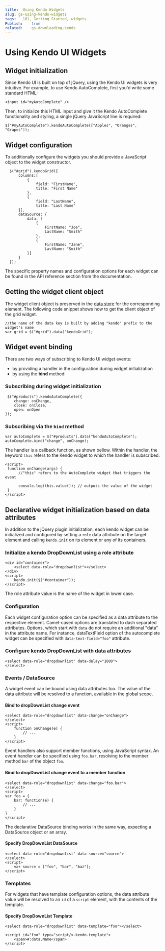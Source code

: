 ```yaml
---
title:  Using Kendo Widgets
slug: gs-using-kendo-widgets
tags:   101, Getting Started, widgets
Publish:    true
related:    gs-downloading-kendo
---
```


# Using Kendo UI Widgets

## Widget initialization

Since Kendo UI is built on top of jQuery, using the Kendo UI widgets is very intuitive.
For example, to use Kendo AutoComplete, first you'd write some standard HTML:

    <input id="myAutoComplete" />

Then, to initialize this HTML input and give it the Kendo AutoComplete functionality and styling, a single jQuery JavaScript line is required:

    $("#myAutoComplete").kendoAutoComplete(["Apples", "Oranges", "Grapes"]);

## Widget configuration

To additionally configure the widgets you should provide a JavaScript object to the widget constructor.

      $("#grid").kendoGrid({
          columns:[
              {
                  field: "FirstName",
                  title: "First Name"
              },
              {
                  field: "LastName",
                  title: "Last Name"
          }],
          dataSource: {
              data: [
                  {
                      FirstName: "Joe",
                      LastName: "Smith"
                  },
                  {
                      FirstName: "Jane",
                      LastName: "Smith"
              }]
          }
      });

The specific property names and configuration options for each widget can be found in the API reference section from the documentation.

## Getting the widget client object

The widget client object is preserved in the [data store](http://docs.jquery.com/core/data "jQuery data store") for the corresponding element.
The following code snippet shows how to get the client object of the grid widget.

    //the name of the data key is built by adding "kendo" prefix to the widget's name
    var grid = $("#grid").data("kendoGrid");

## Widget event binding

There are two ways of subscribing to Kendo UI widget events:

*   by providing a handler in the configuration during widget initialization
*   by using the **bind** method

### Subscribing during widget initialization

     $("#products").kendoAutoComplete({
        change: onChange,
        close: onClose,
        open: onOpen
    });


### Subscribing via the `bind` method

    var autoComplete = $("#products").data("kendoAutoComplete");
    autoComplete.bind("change", onChange);

The handler is a callback function, as shown bellow. Within the handler, the keyword `this` refers to the Kendo widget to which the handler is subscribed.

    <script>
     function onChange(args) {
          //"this" refers to the AutoComplete widget that triggers the event

          console.log(this.value()); // outputs the value of the widget
     }
    </script>


## Declarative widget initialization based on data attributes

In addition to the jQuery plugin initialization, each kendo widget can be
initialized and configured by setting a `role` data attribute
on the target element and calling `kendo.init` on its element or any of its containers.

### Initialize a kendo DropDownList using a role attribute

    <div id="container">
        <select data-role="dropdownlist"></select>
    </div>
    <script>
        kendo.init($("#container"));
    </script>

The role attribute value is the name of the widget in lower case.

### Configuration

Each widget configuration option can be specified as a data attribute to the respective element.
Camel-cased options are translated to dash separated attributes. Options, which start
with `data` do not require an additional "data" in the attribute name. For instance,
dataTextField option of the autocomplete widget can be specified with
`data-text-field="foo"` attribute.

### Configure kendo DropDownList with data attributes

    <select data-role="dropdownlist" data-delay="1000">
    </select>

### Events / DataSource

A widget event can be bound using data attributes too. The value of the data attribute will be resolved to a
function, available in the global scope.

#### Bind to dropDownList change event

    <select data-role="dropdownlist" data-change="onChange">
    </select>
    <script>
        function onChange(e) {
            // ...
        }
    </script>

Event handlers also support member functions, using JavaScript syntax. An event handler can be specified using
`foo.bar`, resolving to the member method `bar` of the object `foo`.

#### Bind to dropDownList change event to a member function

    <select data-role="dropdownlist" data-change="foo.bar">
    </select>
    <script>
    var foo = {
        bar: function(e) {
            // ...
        }
    }
    </script>

The declarative DataSource binding works in the same way, expecting a DataSource object or an array.


#### Specify DropDownList DataSource

    <select data-role="dropdownlist" data-source="source">
    </select>
    <script>
        var source = ["foo", "bar", "baz"];
    </script>

### Templates

For widgets that have template configuration options, the data attribute value will be resolved to an `id` of a `script`
element, with the contents of the template.

#### Specify DropDownList Template

    <select data-role="dropdownlist" data-template="foo"></select>

    <script id="foo" type="script/x-kendo-template">
        <span>#:data.Name</span>
    </script>

